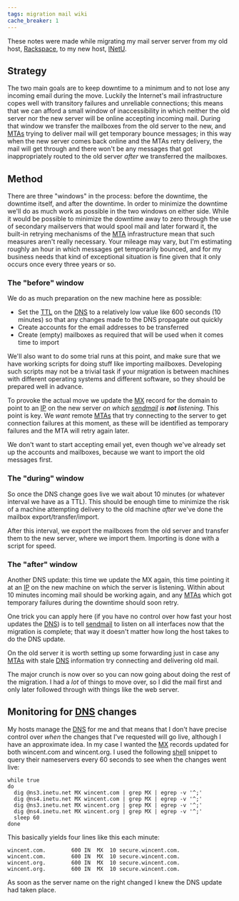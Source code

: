 ```yaml
---
tags: migration mail wiki
cache_breaker: 1
---
```


These notes were made while migrating my mail server server from my old host, [Rackspace](/wiki/Rackspace), to my new host, [INetU](/wiki/INetU).

## Strategy

The two main goals are to keep downtime to a minimum and to not lose any incoming email during the move. Luckily the Internet's mail infrastructure copes well with transitory failures and unreliable connections; this means that we can afford a small window of inaccessibility in which neither the old server nor the new server will be online accepting incoming mail. During that window we transfer the mailboxes from the old server to the new, and [MTAs](/wiki/MTAs) trying to deliver mail will get temporary bounce messages; in this way when the new server comes back online and the MTAs retry delivery, the mail will get through and there won't be any messages that got inappropriately routed to the old server _after_ we transferred the mailboxes.

## Method

There are three "windows" in the process: before the downtime, the downtime itself, and after the downtime. In order to minimize the downtime we'll do as much work as possible in the two windows on either side. While it would be possible to minimize the downtime away to zero through the use of secondary mailservers that would spool mail and later forward it, the built-in retrying mechanisms of the [MTA](/wiki/MTA) infrastructure mean that such measures aren't really necessary. Your mileage may vary, but I'm estimating roughly an hour in which messages get temporarily bounced, and for my business needs that kind of exceptional situation is fine given that it only occurs once every three years or so.

### The "before" window

We do as much preparation on the new machine here as possible:

-   Set the [TTL](/wiki/TTL) on the [DNS](/wiki/DNS) to a relatively low value like 600 seconds (10 minutes) so that any changes made to the DNS propagate out quickly
-   Create accounts for the email addresses to be transferred
-   Create (empty) mailboxes as required that will be used when it comes time to import

We'll also want to do some trial runs at this point, and make sure that we have working scripts for doing stuff like importing mailboxes. Developing such scripts may not be a trivial task if your migration is between machines with different operating systems and different software, so they should be prepared well in advance.

To provoke the actual move we update the [MX](/wiki/MX) record for the domain to point to an [IP](/wiki/IP) on the new server _on which [sendmail](/wiki/sendmail) is **not** listening_. This point is key. We _want_ remote [MTAs](/wiki/MTAs) that try connecting to the server to get connection failures at this moment, as these will be identified as temporary failures and the MTA will retry again later.

We don't want to start accepting email yet, even though we've already set up the accounts and mailboxes, because we want to import the old messages first.

### The "during" window

So once the DNS change goes live we wait about 10 minutes (or whatever interval we have as a TTL). This should be enough time to minimize the risk of a machine attempting delivery to the old machine _after_ we've done the mailbox export/transfer/import.

After this interval, we export the mailboxes from the old server and transfer them to the new server, where we import them. Importing is done with a script for speed.

### The "after" window

Another DNS update: this time we update the MX again, this time pointing it at an [IP](/wiki/IP) on the new machine on which the server is listening. Within about 10 minutes incoming mail should be working again, and any [MTAs](/wiki/MTAs) which got temporary failures during the downtime should soon retry.

One trick you can apply here (if you have no control over how fast your host updates the [DNS](/wiki/DNS)) is to tell [sendmail](/wiki/sendmail) to listen on all interfaces now that the migration is complete; that way it doesn't matter how long the host takes to do the DNS update.

On the old server it is worth setting up some forwarding just in case any [MTAs](/wiki/MTAs) with stale [DNS](/wiki/DNS) information try connecting and delivering old mail.

The major crunch is now over so you can now going about doing the rest of the migration. I had a _lot_ of things to move over, so I did the mail first and only later followed through with things like the web server.

## Monitoring for [DNS](/wiki/DNS) changes

My hosts manage the [DNS](/wiki/DNS) for me and that means that I don't have precise control over _when_ the changes that I've requested will go live, although I have an approximate idea. In my case I wanted the [MX](/wiki/MX) records updated for both wincent.com and wincent.org. I used the following [shell](/wiki/shell) snippet to query their nameservers every 60 seconds to see when the changes went live:

    while true
    do
      dig @ns3.inetu.net MX wincent.com | grep MX | egrep -v '^;'
      dig @ns4.inetu.net MX wincent.com | grep MX | egrep -v '^;'
      dig @ns3.inetu.net MX wincent.org | grep MX | egrep -v '^;'
      dig @ns4.inetu.net MX wincent.org | grep MX | egrep -v '^;'
      sleep 60
    done

This basically yields four lines like this each minute:

    wincent.com.		600	IN	MX	10 secure.wincent.com.
    wincent.com.		600	IN	MX	10 secure.wincent.com.
    wincent.org.		600	IN	MX	10 secure.wincent.com.
    wincent.org.		600	IN	MX	10 secure.wincent.com.

As soon as the server name on the right changed I knew the DNS update had taken place.
